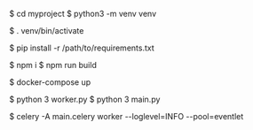 $ cd myproject
$ python3 -m venv venv

$ . venv/bin/activate

$ pip install -r /path/to/requirements.txt

$ npm i
$ npm run build

$ docker-compose up

$ python 3 worker.py
$ python 3 main.py

$ celery -A main.celery  worker --loglevel=INFO --pool=eventlet